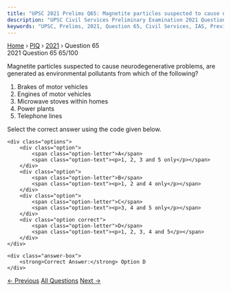 ```yaml
---
title: "UPSC 2021 Prelims Q65: Magnetite particles suspected to cause neurodegenerative pro..."
description: "UPSC Civil Services Preliminary Examination 2021 Question 65 with options and answer"
keywords: "UPSC, Prelims, 2021, Question 65, Civil Services, IAS, Previous Year Questions"
---
```


<nav class="breadcrumb">
    <a href="../../">Home</a>
    <span>›</span>
    <a href="../">PIQ</a>
    <span>›</span>
    <a href="./">2021</a>
    <span>›</span>
    <span>Question 65</span>
</nav>

<div class="question-header">
    <div class="question-meta">
        <span class="year-badge">2021</span>
        <span class="question-number">Question 65</span>
        <span class="progress">65/100</span>
    </div>
    <div class="progress-bar">
        <div class="progress-fill" style="width: 65.0%"></div>
    </div>
</div>

<div class="question-content">
    <div class="question-text">
        <p>Magnetite particles suspected to cause neurodegenerative problems, are<br />
generated as environmental pollutants from which of the following?</p>
<ol>
<li>Brakes of motor vehicles</li>
<li>Engines of motor vehicles</li>
<li>Microwave stoves within homes</li>
<li>Power plants</li>
<li>Telephone lines</li>
</ol>
<p>Select the correct answer using the code given below.</p>
    </div>
    
    <div class="options">
        <div class="option">
            <span class="option-letter">A</span>
            <span class="option-text"><p>1, 2, 3 and 5 only</p></span>
        </div>
        <div class="option">
            <span class="option-letter">B</span>
            <span class="option-text"><p>1, 2 and 4 only</p></span>
        </div>
        <div class="option">
            <span class="option-letter">C</span>
            <span class="option-text"><p>3, 4 and 5 only</p></span>
        </div>
        <div class="option correct">
            <span class="option-letter">D</span>
            <span class="option-text"><p>1, 2, 3, 4 and 5</p></span>
        </div>
    </div>

    <div class="answer-box">
        <strong>Correct Answer:</strong> Option D
    </div>
</div>

<div class="question-nav">
    <a href="../q064-with-reference-to-the-new-york-declaration-on-fore/" class="nav-btn prev">← Previous</a>
    <a href="../" class="nav-btn center">All Questions</a>
    <a href="../q066-which-one-of-the-following-is-a-filter-feeder/" class="nav-btn next">Next →</a>
</div>
